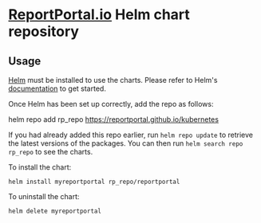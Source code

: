 # [ReportPortal.io](http://ReportPortal.io) Helm chart repository

## Usage

[Helm](https://helm.sh) must be installed to use the charts.  Please refer to
Helm's [documentation](https://helm.sh/docs) to get started.

Once Helm has been set up correctly, add the repo as follows:

helm repo add rp_repo https://reportportal.github.io/kubernetes

If you had already added this repo earlier, run `helm repo update` to retrieve
the latest versions of the packages.  You can then run `helm search repo
rp_repo` to see the charts.

To install the <chart-name> chart:

    helm install myreportportal rp_repo/reportportal

To uninstall the chart:

    helm delete myreportportal
